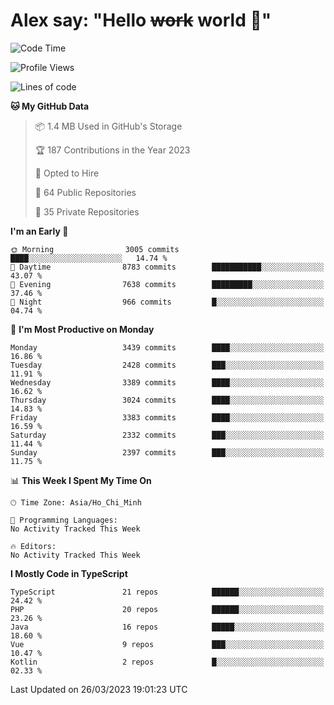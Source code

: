 # Alex say: "Hello ~~work~~ world 🐾"

<!--START_SECTION:waka-->
![Code Time](http://img.shields.io/badge/Code%20Time-839%20hrs%205%20mins-blue)

![Profile Views](http://img.shields.io/badge/Profile%20Views-1-blue)

![Lines of code](https://img.shields.io/badge/From%20Hello%20World%20I%27ve%20Written-41.9%20million%20lines%20of%20code-blue)

**🐱 My GitHub Data** 

> 📦 1.4 MB Used in GitHub's Storage 
 > 
> 🏆 187 Contributions in the Year 2023
 > 
> 💼 Opted to Hire
 > 
> 📜 64 Public Repositories 
 > 
> 🔑 35 Private Repositories 
 > 
**I'm an Early 🐤** 

```text
🌞 Morning                3005 commits        ████░░░░░░░░░░░░░░░░░░░░░   14.74 % 
🌆 Daytime                8783 commits        ███████████░░░░░░░░░░░░░░   43.07 % 
🌃 Evening                7638 commits        █████████░░░░░░░░░░░░░░░░   37.46 % 
🌙 Night                  966 commits         █░░░░░░░░░░░░░░░░░░░░░░░░   04.74 % 
```
📅 **I'm Most Productive on Monday** 

```text
Monday                   3439 commits        ████░░░░░░░░░░░░░░░░░░░░░   16.86 % 
Tuesday                  2428 commits        ███░░░░░░░░░░░░░░░░░░░░░░   11.91 % 
Wednesday                3389 commits        ████░░░░░░░░░░░░░░░░░░░░░   16.62 % 
Thursday                 3024 commits        ████░░░░░░░░░░░░░░░░░░░░░   14.83 % 
Friday                   3383 commits        ████░░░░░░░░░░░░░░░░░░░░░   16.59 % 
Saturday                 2332 commits        ███░░░░░░░░░░░░░░░░░░░░░░   11.44 % 
Sunday                   2397 commits        ███░░░░░░░░░░░░░░░░░░░░░░   11.75 % 
```


📊 **This Week I Spent My Time On** 

```text
🕑︎ Time Zone: Asia/Ho_Chi_Minh

💬 Programming Languages: 
No Activity Tracked This Week

🔥 Editors: 
No Activity Tracked This Week
```

**I Mostly Code in TypeScript** 

```text
TypeScript               21 repos            ██████░░░░░░░░░░░░░░░░░░░   24.42 % 
PHP                      20 repos            ██████░░░░░░░░░░░░░░░░░░░   23.26 % 
Java                     16 repos            █████░░░░░░░░░░░░░░░░░░░░   18.60 % 
Vue                      9 repos             ███░░░░░░░░░░░░░░░░░░░░░░   10.47 % 
Kotlin                   2 repos             █░░░░░░░░░░░░░░░░░░░░░░░░   02.33 % 
```




 Last Updated on 26/03/2023 19:01:23 UTC
<!--END_SECTION:waka-->
